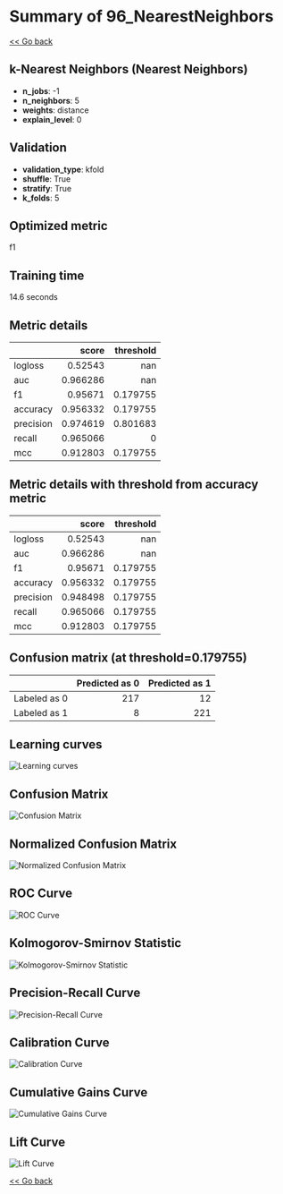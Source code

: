 # Summary of 96_NearestNeighbors

[<< Go back](../README.md)


## k-Nearest Neighbors (Nearest Neighbors)
- **n_jobs**: -1
- **n_neighbors**: 5
- **weights**: distance
- **explain_level**: 0

## Validation
 - **validation_type**: kfold
 - **shuffle**: True
 - **stratify**: True
 - **k_folds**: 5

## Optimized metric
f1

## Training time

14.6 seconds

## Metric details
|           |    score |   threshold |
|:----------|---------:|------------:|
| logloss   | 0.52543  |  nan        |
| auc       | 0.966286 |  nan        |
| f1        | 0.95671  |    0.179755 |
| accuracy  | 0.956332 |    0.179755 |
| precision | 0.974619 |    0.801683 |
| recall    | 0.965066 |    0        |
| mcc       | 0.912803 |    0.179755 |


## Metric details with threshold from accuracy metric
|           |    score |   threshold |
|:----------|---------:|------------:|
| logloss   | 0.52543  |  nan        |
| auc       | 0.966286 |  nan        |
| f1        | 0.95671  |    0.179755 |
| accuracy  | 0.956332 |    0.179755 |
| precision | 0.948498 |    0.179755 |
| recall    | 0.965066 |    0.179755 |
| mcc       | 0.912803 |    0.179755 |


## Confusion matrix (at threshold=0.179755)
|              |   Predicted as 0 |   Predicted as 1 |
|:-------------|-----------------:|-----------------:|
| Labeled as 0 |              217 |               12 |
| Labeled as 1 |                8 |              221 |

## Learning curves
![Learning curves](learning_curves.png)
## Confusion Matrix

![Confusion Matrix](confusion_matrix.png)


## Normalized Confusion Matrix

![Normalized Confusion Matrix](confusion_matrix_normalized.png)


## ROC Curve

![ROC Curve](roc_curve.png)


## Kolmogorov-Smirnov Statistic

![Kolmogorov-Smirnov Statistic](ks_statistic.png)


## Precision-Recall Curve

![Precision-Recall Curve](precision_recall_curve.png)


## Calibration Curve

![Calibration Curve](calibration_curve_curve.png)


## Cumulative Gains Curve

![Cumulative Gains Curve](cumulative_gains_curve.png)


## Lift Curve

![Lift Curve](lift_curve.png)



[<< Go back](../README.md)
